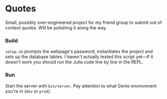 # Quotes
Small, possibly over-engineered project for my friend group to submit out of context quotes. Will be polishing it along the way.

### Build
`setup.sh` prompts the webpage's password, instantiates the project and sets up the database tables. I haven't actually tested this script yet—if it doesn't work you should run the Julia code line by line in the REPL.

### Run
Start the server with `bin/server`. Pay attention to what Genie environment you're in (`dev` or `prod`).
